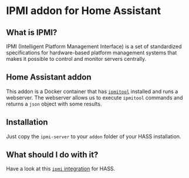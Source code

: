 # IPMI addon for Home Assistant

## What is IPMI?
IPMI (Intelligent Platform Management Interface) is a set of standardized specifications for
hardware-based platform management systems that makes it possible to control and monitor servers centrally.

## Home Assistant addon
This addon is a Docker container that has [`ipmitool`](https://linux.die.net/man/1/ipmitool) installed
and runs a webserver. The webserver allows us to execute `ipmitool` commands and returns a `json` object
with some results.

## Installation
Just copy the `ipmi-server` to your `addon` folder of your HASS installation.

## What should I do with it?
Have a look at this [`ipmi` integration](https://github.com/ateodorescu/home-assistant-ipmi) for HASS.